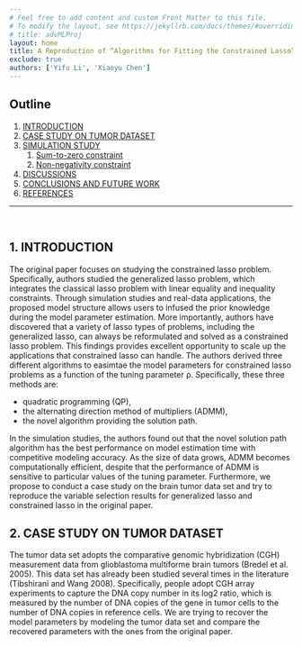 ```yaml
---
# Feel free to add content and custom Front Matter to this file.
# To modify the layout, see https://jekyllrb.com/docs/themes/#overriding-theme-defaults
# title: advMLProj
layout: home
title: A Reproduction of “Algorithms for Fitting the Constrained Lasso”
exclude: true
authors: ['Yifu Li', 'Xiaoyu Chen']
---
```


## Outline
1. [INTRODUCTION](#1-introduction)
2. [CASE STUDY ON TUMOR DATASET](#2-case-study-on-tumor-dataset)
3. [SIMULATION STUDY](#3-simulation-study)
    1. [Sum-to-zero constraint](#31-sum-to-zero-constraint)
    2. [Non-negativity constraint](#32-non-negativity-constraint)
4. [DISCUSSIONS](#4-discussions)
5. [CONCLUSIONS AND FUTURE WORK](#5-conclusions-and-future-work)
6. [REFERENCES](#references)

<hr>
<br>

## 1. INTRODUCTION

The original paper focuses on studying the constrained lasso problem. Specifically, authors studied the generalized lasso problem, which integrates the classical lasso problem with linear equality and inequality constraints. Through simulation studies and real-data applications, the proposed model structure allows users to infused the prior knowledge during the model parameter estimation. More importantly, authors have discovered that a variety of lasso types of problems, including the generalized lasso, can always be reformulated and solved as a constrained lasso problem. This findings provides excellent opportunity to scale up the applications that constrained lasso can handle. The authors derived three different algorithms to easimtae the model parameters for constrained lasso problems as a function of the tuning parameter ρ.
Specifically, these three methods are: 

- quadratic programming (QP), 
- the alternating direction method of multipliers (ADMM), 
- the novel algorithm providing the solution path. 

In the simulation studies, the authors found out that the novel solution path algorithm has the best performance on model estimation time with competitive modeling accuracy. As the size of data grows, ADMM becomes computationally efficient, despite that the performance of ADMM is sensitive to particular values of the tuning parameter. Furthermore, we propose to conduct a case study on the brain tumor data set and try to reproduce the variable selection results for generalized lasso and constrained lasso in the original paper.


## 2. CASE STUDY ON TUMOR DATASET

The tumor data set adopts the comparative genomic hybridization (CGH) measurement data from glioblastoma multiforme brain tumors (Bredel et al. 2005). This data set has already been studied several times in the literature (Tibshirani and Wang 2008). Specifically, people adopt CGH array experiments to capture the DNA copy number in its log2 ratio, which is measured by the number of DNA copies of the gene in tumor cells to the number of DNA copies in reference cells. We are trying to recover the model parameters by modeling the tumor data set and compare the recovered parameters with the ones from the original paper.

<script src="https://code.jquery.com/jquery-2.2.4.js"></script>
<script src="https://cdnjs.cloudflare.com/ajax/libs/echarts/4.3.0/echarts.min.js"></script>
<div id="chart" style="height:60vh;width:100%"></div>
<div id="chart1" style="height:60vh;width:100%"></div>

## 3. SIMULATION STUDY
### 3.1 Sum-to-zero constraint

In this example, we will solve a problem defined by

<img src="http://latex.codecogs.com/svg.latex?\begin{array}{ll}{\text { minimize }} & {\frac{1}{2} || \mathbf{y}-\mathbf{X} \boldsymbol{\beta}\left\|_{2}^{2}+\rho\right\| \boldsymbol{\beta} \|_{1}} \\ {\text { subject to }} & {\sum_{j} \beta_{j}=0}\end{array}" border="0"/>

First, we generated the predictor matrix X and response vector y. 
To do so, we need a true parameter vector β whose sum equals to 0. 
Note n is the number of observations, and p is the number of predictors.

```Julia
n, p = 50, 100   # (n,p) in {(50,100), (100,500), (500,1000), (1000,2000)}
β = zeros(p)
β[1:10] = 1:10
srand(41)
X = randn(n, p)
y = X * β + randn(n)
bineq = zeros(p)
Aineq = - eye(p)
```

Then, we evaluted three models with `ρ = 2` and `ρ = 6` as described in See et al. (2018).

```Julia
# Path optimization
t1 = time_ns()
β̂path1, ρpath1, objpath, = lsq_classopath(X, y; Aeq = Aeq, beq = beq);
t2 = time_ns()
elaps_path = (t2-t1)/1e9/length(ρpath1)
println(elaps_path)

# ADMM with ρ = 2
ρ = 2.0
t1 = time_ns()
β̂admm = lsq_constrsparsereg_admm(X, y, ρ; proj = x -> x)
t2 = time_ns()
elaps_admm2 = (t2-t1)/1e9
println(elaps_admm2)

# Quadratic programming with ρ = 2
ρ = 2.0
t1 = time_ns()
β̂, = lsq_constrsparsereg(X, y, ρ; Aeq = Aeq, beq = beq);
t2 = time_ns()
elaps_QP2 = (t2-t1)/1e9
println(elaps_QP2)

# ADMM with ρ = 6
ρ = 6.0
t1 = time_ns()
β̂admm = lsq_constrsparsereg_admm(X, y, ρ; proj = x -> x)
t2 = time_ns()
elaps_admm6 = (t2-t1)/1e9
println(elaps_admm6)

# Quadratic programming with ρ = 6
ρ = 6.0
t1 = time_ns()
β̂, = lsq_constrsparsereg(X, y, ρ; Aeq = Aeq, beq = beq);
t2 = time_ns()
elaps_QP6 = (t2-t1)/1e9
println(elaps_QP6)
```

The simulation results are graphically presented:

<div id="chart2" style="height:60vh;width:100%"></div>

### 3.2 Non-negativity constraint

In this example, we will solve a problem defined by

<img src="http://latex.codecogs.com/svg.latex?\begin{array}{ll}{\text { minimize }} & {\frac{1}{2} || \mathbf{y}-\mathbf{X} \boldsymbol{\beta}\left\|_{2}^{2}+\rho\right\| \boldsymbol{\beta} \|_{1}} \\ {\text { subject to }} & {\beta_{j} \geq 0, \forall j}\end{array}" border="0"/>

First, we generated the predictor matrix X and response vector y. 
To do so, we need a true parameter vector β whose sum equals to 0. 
Note n is the number of observations, and p is the number of predictors.

```Julia
n, p = 50, 100   # (n,p) in {(50,100), (100,500), (500,1000), (1000,2000)}
β = zeros(p)
β[1:10] = 1:10
srand(41)
X = randn(n, p)
y = X * β + randn(n)
bineq = zeros(p)
Aineq = - eye(p)
```

Then, we evaluted three models with `ρ = 2` and `ρ = 6` as described in See et al. (2018).

<div id="chart3" style="height:60vh;width:100%"></div>

## 4. DISCUSSIONS
We found out that the computational time for the simulation study are slightly different from the figure 2 and 3 of the original papers. Specifically, ADMM and quadratic programming generated the slowest performance for simulation 1 and 2 respectively in the orignal paper. However, our finding shows that ADMM generated the slowest performance (on average) for both simulation study. However, the patterns on the increasing of the computational time for both simulations are almost identical to the original paper.
For the brain tumor case study, we find that the generalized lasso and constrained lasso almost have the same results in terms of the variable selection results. This finding is almost identical to the orignal paper and the figure shows that both methods can accurately recover the true model parameters. As a result, we can agree with the authors in the original paper and conclude that the constrained lasso can successfully solve the fused-lasso problem, hence has better generality for solving lasso-type of problems. However, an interesting finding is that the model parameters, which are visually closest to the true values, do not result in the lowest prediction accuracy of model responses.



## 5. CONCLUSIONS AND FUTURE WORK

In this work, we reproduced the simulation study and the brain tumor case study from Gaines (2018). Comparing with the original work, we generated similar results for the simulation study and almost identical result for the brain tumor case study. We proved that the path algorithm is computationally fast to solve the constrained lasso problems in each iterature. Furthermore, we proposed that the constrained lasso can solve many lasso problems in its special case (e.g., fused lasso).
In the future work, we can consider to run more replications of the simulation study, so that we have a more stable performance. Furthermore, we are using Julia 0.7 version, which was published three years ago. As a result, we can expect the latest Julia version can bring better performance with updated computational package. Last but not the least, we can further increase the dimension and the sample size of the data set to million-level, so that we can test which method performs better in a true big data environment. However, this idea requires more powerful computational units (e.g., cloud-computing).

## REFERENCES

- Tibshirani, Robert, et al. "Sparsity and smoothness via the fused lasso." Journal of the Royal Statistical Society: Series B (Statistical Methodology) 67.1 (2005): 91-108.
- Gaines, B. R., Kim, J., and Zhou, H. (2018) "Algorithms for fitting the constrained lasso." Journal of Computational and Graphical Statistics 27.4: 861-871.
- Hoerl, A. E., Kannard, R. W., and Baldwin, K. F. (1975), "Ridge Regression: Some Simulations," Communications in Statistics-Theory and Methods, 4, 105-123.
- Petersen, A., Witten, D., and Simon, N. (2016), "Fused Lasso Additive Model," Journal of Computational and Graphical Statistics, 25, 1005-1025.
- Tibshirani, R. (1996), "Regression Shrinkage and Selection Via the Lasso," Journal of the Royal Statistical Society: Series B (Methodological), 58, 267-288.
- Xin, B., Tian, Y., Wang, Y., and Gao, W. (2015), "Background Subtraction Via Generalized Fused Lasso Foreground Modeling," in Proceedings of the IEEE Conference on Computer Vision and Pattern Recognition, pp. 4676-4684.
- Zhou, Hua, and Kenneth Lange. "A path algorithm for constrained estimation." Journal of Computational and Graphical Statistics 22.2 (2013): 261-283.
- James, Gareth M., Courtney Paulson, and Paat Rusmevichientong. "The constrained lasso." Refereed Conference Proceedings. Vol. 31. 2012.
- Tibshirani, Ryan J., and Jonathan Taylor. "The solution path of the generalized lasso." The Annals of Statistics 39.3 (2011): 1335-1371.
- Bredel, Markus, et al. "High-resolution genome-wide mapping of genetic alterations in human glial brain tumors." Cancer research 65.10 (2005): 4088-4096.
- Tibshirani, Robert, and Pei Wang. "Spatial smoothing and hot spot detection for CGH data using the fused lasso." Biostatistics 9.1 (2007): 18-29.



<script>
    function CSVToArray( strData, strDelimiter ){
        // Check to see if the delimiter is defined. If not,
        // then default to comma.
        strDelimiter = (strDelimiter || ",");

        // Create a regular expression to parse the CSV values.
        var objPattern = new RegExp(
            (
                // Delimiters.
                "(\\" + strDelimiter + "|\\r?\\n|\\r|^)" +

                // Quoted fields.
                "(?:\"([^\"]*(?:\"\"[^\"]*)*)\"|" +

                // Standard fields.
                "([^\"\\" + strDelimiter + "\\r\\n]*))"
            ),
            "gi"
            );


        // Create an array to hold our data. Give the array
        // a default empty first row.
        var arrData = [[]];

        // Create an array to hold our individual pattern
        // matching groups.
        var arrMatches = null;


        // Keep looping over the regular expression matches
        // until we can no longer find a match.
        while (arrMatches = objPattern.exec( strData )){

            // Get the delimiter that was found.
            var strMatchedDelimiter = arrMatches[ 1 ];

            // Check to see if the given delimiter has a length
            // (is not the start of string) and if it matches
            // field delimiter. If id does not, then we know
            // that this delimiter is a row delimiter.
            if (
                strMatchedDelimiter.length &&
                strMatchedDelimiter !== strDelimiter
                ){

                // Since we have reached a new row of data,
                // add an empty row to our data array.
                arrData.push( [] );

            }

            var strMatchedValue;

            // Now that we have our delimiter out of the way,
            // let's check to see which kind of value we
            // captured (quoted or unquoted).
            if (arrMatches[ 2 ]){

                // We found a quoted value. When we capture
                // this value, unescape any double quotes.
                strMatchedValue = arrMatches[ 2 ].replace(
                    new RegExp( "\"\"", "g" ),
                    "\""
                    );

            } else {

                // We found a non-quoted value.
                strMatchedValue = arrMatches[ 3 ];

            }


            // Now that we have our value string, let's add
            // it to the data array.
            arrData[ arrData.length - 1 ].push( parseFloat(strMatchedValue) );
        }

        // Return the parsed data.
        return( arrData );
    }
    myChart = echarts.init(document.getElementById("chart"));
    myChart1 = echarts.init(document.getElementById("chart1"));
    myChart2 = echarts.init(document.getElementById("chart2"));
    myChart3 = echarts.init(document.getElementById("chart3"));
    $(document).ready(function () {
        $.ajax({
            type: "GET",
            url: "y_case_study.csv",
            dataType: "text",
            success: function (raw) { 
                data = [];
                raw = raw.split("\n");
                for(i=0;i<raw.length;i++){
                    data.push([i,parseFloat(raw[i])]);
                }
                $.ajax({
                    type: "GET",
                    url: "genlasso_result.csv",
                    dataType: "text",
                    success: function (raw1) { 
                        data1 = [];
                        raw1 = raw1.split("\n");
                        for(i=0;i<raw1.length;i++){
                            data1.push([i,parseFloat(raw1[i])]);
                        }
                        $.ajax({
                            type: "GET",
                            url: "CLasso_case_study.csv",
                            dataType: "text",
                            success: function (raw2) { 
                                data2 = [];
                                raw2 = raw2.split("\n");
                                for(i=0;i<raw2.length;i++){
                                    data2.push([i,parseFloat(raw2[i])]);
                                }
                                option = {
                                    title: {
                                        text: 'Reproduction of Figure 5: Brain Tumor Data',
                                        left: 'center'
                                    },
                                    tooltip: {
                                        trigger: 'axis',
                                        axisPointer: {
                                            type: 'cross'
                                        }
                                    },
                                    xAxis: {
                                        type: 'value',
                                        splitLine: {
                                            lineStyle: {
                                                type: 'dashed'
                                            }
                                        },
                                        name: 'Genome Order',
                                        nameLocation: 'center',
                                        nameTextStyle: {
                                            fontSize: 20,
                                            lineHeight: 50,
                                        }
                                    },
                                    legend: {
                                        orient: 'vertical',
                                        right: '10%',
                                        top: '20%'
                                    },
                                    yAxis: {
                                        type: 'value',
                                        min: -3,
                                        max: 6,
                                        splitLine: {
                                            lineStyle: {
                                                type: 'dashed'
                                            }
                                        },
                                        name: 'log2 Ratio',
                                        nameLocation: 'center',
                                        nameTextStyle: {
                                            fontSize: 20,
                                            lineHeight: 50,
                                        }
                                    },
                                    series: [{
                                        name: 'Ground Truth',
                                        type: 'scatter',
                                        zlevel: 3,
                                        label: {
                                            emphasis: {
                                                show: false,
                                                position: 'left',
                                                textStyle: {
                                                    color: 'blue',
                                                    fontSize: 16
                                                }
                                            }
                                        },
                                        data: data
                                    },
                                    {
                                        name: 'Generalized Lasso',
                                        type: 'line',
                                        symbol: 'none',
                                        zlevel: 4,
                                        label: {
                                            emphasis: {
                                                show: false,
                                                position: 'left',
                                                textStyle: {
                                                    color: 'blue',
                                                    fontSize: 16
                                                }
                                            }
                                        },
                                        data: data1
                                    },
                                    {
                                        name: 'Constrained Lasso',
                                        type: 'line',
                                        symbol: 'none',
                                        zlevel: 5,
                                        label: {
                                            emphasis: {
                                                show: false,
                                                position: 'left',
                                                textStyle: {
                                                    color: 'blue',
                                                    fontSize: 16
                                                }
                                            }
                                        },
                                        data: data2
                                    }]
                                };
                                myChart.setOption(option);
                            }
                        });
                    }
                });
             }
        });
        $.ajax({
            type: "GET",
            url: "y_case_study.csv",
            dataType: "text",
            success: function (raw) { 
                data = [];
                raw = raw.split("\n");
                for(i=0;i<raw.length;i++){
                    data.push([i,parseFloat(raw[i])]);
                }
                $.ajax({
                    type: "GET",
                    url: "genlasso_nooptimal.csv",
                    dataType: "text",
                    success: function (raw4) { 
                        data4 = [];
                        raw4 = raw4.split("\n");
                        for(i=0;i<raw4.length;i++){
                            data4.push([i,parseFloat(raw4[i])]);
                        }
                        $.ajax({
                            type: "GET",
                            url: "CLasso_case_study_best.csv",
                            dataType: "text",
                            success: function (raw5) { 
                                data5 = [];
                                raw5 = raw5.split("\n");
                                for(i=0;i<raw5.length;i++){
                                    data5.push([i,parseFloat(raw5[i])]);
                                }
                                option = {
                                    title: {
                                        text: 'Reproduction of Figure 5: Brain Tumor Data with lowest RMSEs',
                                        left: 'center'
                                    },
                                    tooltip: {
                                        trigger: 'axis',
                                        axisPointer: {
                                            type: 'cross'
                                        }
                                    },
                                    xAxis: {
                                        type: 'value',
                                        splitLine: {
                                            lineStyle: {
                                                type: 'dashed'
                                            }
                                        },
                                        name: 'Genome Order',
                                        nameLocation: 'center',
                                        nameTextStyle: {
                                            fontSize: 20,
                                            lineHeight: 50,
                                        }
                                    },
                                    legend: {
                                        orient: 'vertical',
                                        right: '10%',
                                        top: '20%'
                                    },
                                    yAxis: {
                                        type: 'value',
                                        min: -3,
                                        max: 6,
                                        splitLine: {
                                            lineStyle: {
                                                type: 'dashed'
                                            }
                                        },
                                        name: 'log2 Ratio',
                                        nameLocation: 'center',
                                        nameTextStyle: {
                                            fontSize: 20,
                                            lineHeight: 50,
                                        }
                                    },
                                    series: [{
                                        name: 'Ground Truth',
                                        type: 'scatter',
                                        zlevel: 3,
                                        label: {
                                            emphasis: {
                                                show: false,
                                                position: 'left',
                                                textStyle: {
                                                    color: 'blue',
                                                    fontSize: 16
                                                }
                                            }
                                        },
                                        data: data
                                    },
                                    {
                                        name: 'Generalized Lasso',
                                        type: 'line',
                                        symbol: 'none',
                                        zlevel: 4,
                                        label: {
                                            emphasis: {
                                                show: false,
                                                position: 'left',
                                                textStyle: {
                                                    color: 'blue',
                                                    fontSize: 16
                                                }
                                            }
                                        },
                                        data: data4
                                    },
                                    {
                                        name: 'Constrained Lasso',
                                        type: 'line',
                                        symbol: 'none',
                                        zlevel: 5,
                                        label: {
                                            emphasis: {
                                                show: false,
                                                position: 'left',
                                                textStyle: {
                                                    color: 'blue',
                                                    fontSize: 16
                                                }
                                            }
                                        },
                                        data: data5
                                    }]
                                };
                                myChart1.setOption(option);
                            }
                        });
                    }
                });
             }
        });
        $.ajax({
            type: "GET",
            url: "simio/sim1.csv",
            dataType: "text",
            success: function (raw6) {
                d6 = CSVToArray(raw6,',');
                xlabeltxt = ['(50, 100)','(100, 500)','(500, 1000)','(1000, 2000)','(50, 100)','(100, 500)','(500, 1000)','(1000, 2000)'];
                data6 = []
                for(i=0;i<d6.length;i++){
                    tmp = [];
                    for(j=0;j<d6[i].length;j++){
                        tmp.push([xlabeltxt[j], d6[i][j]]);
                    }
                    data6.push(tmp);
                }
                console.log(data6[0])
                option = {
                    title: {
                        text: "Figure 2: Simulation 1 Results. Average algorithm runtime (seconds)",
                        left: "center"
                    },
                    tooltip: {
                        trigger: 'axis',
                        axisPointer: {
                            type: 'cross'
                        }
                    },
                    xAxis: {
                        type: 'category',
                        splitLine: {
                            lineStyle: {
                                type: 'dashed'
                            }
                        },
                        name: 'Problem Size (n, p)',
                        nameLocation: 'center',
                        nameTextStyle: {
                            fontSize: 20,
                            lineHeight: 50,
                        }
                    },
                    legend: {
                        orient: 'vertical',
                        left: '15%',
                        top: '15%'
                    },
                    yAxis: {
                        type: 'value',
                        splitLine: {
                            lineStyle: {
                                type: 'dashed'
                            }
                        },
                        name: 'Algorithm Runtime (seconds)',
                        nameLocation: 'center',
                        nameTextStyle: {
                            fontSize: 20,
                            lineHeight: 50,
                        }
                    },
                    series: [{
                        name: 'Solution Path',
                        type: 'line',
                        symbol: 'pin',
                        symbolSize: 25,
                        zlevel: 5,
                        label: {
                            emphasis: {
                                show: false,
                                position: 'left',
                                textStyle: {
                                    color: 'blue',
                                    fontSize: 16
                                }
                            }
                        },
                        data: data6[0].slice(0, 4)
                    },{
                        name: 'QP (ρ_Scale = 0.2)',
                        type: 'line',
                        symbol: 'pin',
                        symbolSize: 25,
                        zlevel: 5,
                        label: {
                            emphasis: {
                                show: false,
                                position: 'left',
                                textStyle: {
                                    color: 'blue',
                                    fontSize: 16
                                }
                            }
                        },
                        data: data6[1].slice(0, 4)
                    },{
                        name: 'ADMM (ρ_Scale = 0.2)',
                        type: 'line',
                        symbol: 'pin',
                        symbolSize: 25,
                        zlevel: 5,
                        label: {
                            emphasis: {
                                show: false,
                                position: 'left',
                                textStyle: {
                                    color: 'blue',
                                    fontSize: 16
                                }
                            }
                        },
                        data: data6[2].slice(0, 4)
                    },{
                        name: 'QP (ρ_Scale = 0.6)',
                        type: 'line',
                        symbol: 'pin',
                        symbolSize: 25,
                        zlevel: 5,
                        label: {
                            emphasis: {
                                show: false,
                                position: 'left',
                                textStyle: {
                                    color: 'blue',
                                    fontSize: 16
                                }
                            }
                        },
                        data: data6[3].slice(0, 4)
                    },{
                        name: 'ADMM (ρ_Scale = 0.6)',
                        type: 'line',
                        symbol: 'pin',
                        symbolSize: 25,
                        zlevel: 5,
                        label: {
                            emphasis: {
                                show: false,
                                position: 'left',
                                textStyle: {
                                    color: 'blue',
                                    fontSize: 16
                                }
                            }
                        },
                        data: data6[4].slice(0, 4)
                    }]
                }
                myChart2.setOption(option);
                option = {
                    title: {
                        text: "Figure 3: Simulation 2 Results. Average algorithm runtime (seconds)",
                        left: "center"
                    },
                    tooltip: {
                        trigger: 'axis',
                        axisPointer: {
                            type: 'cross'
                        }
                    },
                    xAxis: {
                        type: 'category',
                        splitLine: {
                            lineStyle: {
                                type: 'dashed'
                            }
                        },
                        name: 'Problem Size (n, p)',
                        nameLocation: 'center',
                        nameTextStyle: {
                            fontSize: 20,
                            lineHeight: 50,
                        }
                    },
                    legend: {
                        orient: 'vertical',
                        left: '15%',
                        top: '15%'
                    },
                    yAxis: {
                        type: 'value',
                        splitLine: {
                            lineStyle: {
                                type: 'dashed'
                            }
                        },
                        name: 'Algorithm Runtime (seconds)',
                        nameLocation: 'center',
                        nameTextStyle: {
                            fontSize: 20,
                            lineHeight: 50,
                        }
                    },
                    series: [{
                        name: 'Solution Path',
                        type: 'line',
                        symbol: 'pin',
                        symbolSize: 25,
                        zlevel: 5,
                        label: {
                            emphasis: {
                                show: false,
                                position: 'left',
                                textStyle: {
                                    color: 'blue',
                                    fontSize: 16
                                }
                            }
                        },
                        data: data6[0].slice(4, 8)
                    },{
                        name: 'QP (ρ_Scale = 0.2)',
                        type: 'line',
                        symbol: 'pin',
                        symbolSize: 25,
                        zlevel: 5,
                        label: {
                            emphasis: {
                                show: false,
                                position: 'left',
                                textStyle: {
                                    color: 'blue',
                                    fontSize: 16
                                }
                            }
                        },
                        data: data6[1].slice(4, 8)
                    },{
                        name: 'ADMM (ρ_Scale = 0.2)',
                        type: 'line',
                        symbol: 'pin',
                        symbolSize: 25,
                        zlevel: 5,
                        label: {
                            emphasis: {
                                show: false,
                                position: 'left',
                                textStyle: {
                                    color: 'blue',
                                    fontSize: 16
                                }
                            }
                        },
                        data: data6[2].slice(4, 8)
                    },{
                        name: 'QP (ρ_Scale = 0.6)',
                        type: 'line',
                        symbol: 'pin',
                        symbolSize: 25,
                        zlevel: 5,
                        label: {
                            emphasis: {
                                show: false,
                                position: 'left',
                                textStyle: {
                                    color: 'blue',
                                    fontSize: 16
                                }
                            }
                        },
                        data: data6[3].slice(4, 8)
                    },{
                        name: 'ADMM (ρ_Scale = 0.6)',
                        type: 'line',
                        symbol: 'pin',
                        symbolSize: 25,
                        zlevel: 5,
                        label: {
                            emphasis: {
                                show: false,
                                position: 'left',
                                textStyle: {
                                    color: 'blue',
                                    fontSize: 16
                                }
                            }
                        },
                        data: data6[4].slice(4, 8)
                    }]
                }
                myChart3.setOption(option);
            }
        });
    });
   

</script>

